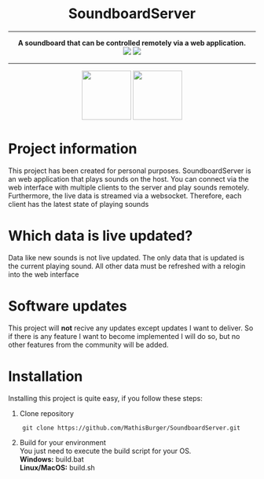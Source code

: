 <div align="center">
    <h1>SoundboardServer</h1>
<hr>
<strong>A soundboard that can be controlled remotely via a web application.</strong>
    <br>
<img src="https://img.shields.io/github/license/mathisburger/SoundboardServer?style=for-the-badge" />
<img src="https://img.shields.io/github/last-commit/mathisburger/mathis-burger.de?style=for-the-badge" />
</div>
<hr>
<div align="center">
<img src="https://upload.wikimedia.org/wikipedia/commons/thumb/0/05/Go_Logo_Blue.svg/800px-Go_Logo_Blue.svg.png" height="100" />
<img src="https://upload.wikimedia.org/wikipedia/commons/thumb/8/8e/Nextjs-logo.svg/1200px-Nextjs-logo.svg.png" height="100" />    
</div>

# Project information

This project has been created for personal purposes. SoundboardServer
is an web application that plays sounds on the host. You can connect via the web interface
with multiple clients to the server and play sounds remotely. Furthermore, the live data is streamed 
via a websocket. Therefore, each client has the latest state of playing sounds

# Which data is live updated?

Data like new sounds is not live updated. The only data that is updated is the current playing
sound. All other data must be refreshed with a relogin into the web interface

# Software updates

This project will <strong>not</strong> recive any updates except updates I want to deliver.
So if there is any feature I want to become implemented I will do so, but no other features from the 
community will be added.

# Installation

Installing this project is quite easy, if you follow these steps:

1. Clone repository
```shell
    git clone https://github.com/MathisBurger/SoundboardServer.git
```

2. Build for your environment<br>
    You just need to execute the build script for your OS.<br>
    <strong>Windows:</strong> build.bat<br>
    <strong>Linux/MacOS:</strong> build.sh
